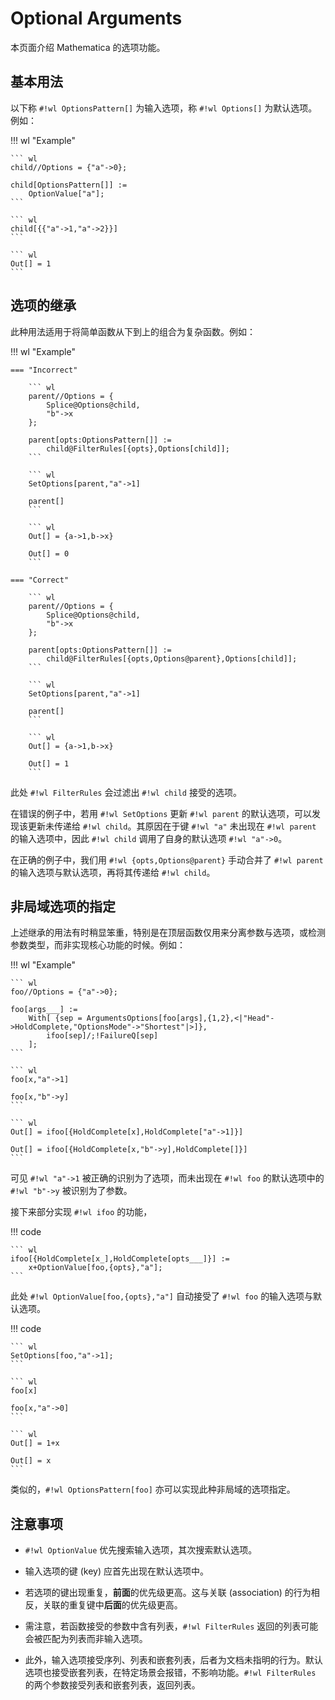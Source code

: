 # Optional Arguments

本页面介绍 Mathematica 的选项功能。

## 基本用法

以下称 `#!wl OptionsPattern[]` 为输入选项，称 `#!wl Options[]` 为默认选项。例如：

!!! wl "Example"

    ``` wl
    child//Options = {"a"->0};

    child[OptionsPattern[]] :=
        OptionValue["a"];
    ```

    ``` wl
    child[{{"a"->1,"a"->2}}]
    ```

    ``` wl
    Out[] = 1
    ```

## 选项的继承

此种用法适用于将简单函数从下到上的组合为复杂函数。例如：

!!! wl "Example"

    === "Incorrect"

        ``` wl
        parent//Options = {
            Splice@Options@child,
            "b"->x
        };

        parent[opts:OptionsPattern[]] :=
            child@FilterRules[{opts},Options[child]];
        ```

        ``` wl
        SetOptions[parent,"a"->1]

        parent[]
        ```

        ``` wl
        Out[] = {a->1,b->x}

        Out[] = 0
        ```

    === "Correct"

        ``` wl
        parent//Options = {
            Splice@Options@child,
            "b"->x
        };

        parent[opts:OptionsPattern[]] :=
            child@FilterRules[{opts,Options@parent},Options[child]];
        ```

        ``` wl
        SetOptions[parent,"a"->1]

        parent[]
        ```

        ``` wl
        Out[] = {a->1,b->x}

        Out[] = 1
        ```

此处 `#!wl FilterRules` 会过滤出 `#!wl child` 接受的选项。

在错误的例子中，若用 `#!wl SetOptions` 更新 `#!wl parent` 的默认选项，可以发现该更新未传递给 `#!wl child`。其原因在于键 `#!wl "a"` 未出现在 `#!wl parent` 的输入选项中，因此 `#!wl child` 调用了自身的默认选项 `#!wl "a"->0`。

在正确的例子中，我们用 `#!wl {opts,Options@parent}` 手动合并了 `#!wl parent` 的输入选项与默认选项，再将其传递给 `#!wl child`。

## 非局域选项的指定

上述继承的用法有时稍显笨重，特别是在顶层函数仅用来分离参数与选项，或检测参数类型，而非实现核心功能的时候。例如：

!!! wl "Example"

    ``` wl
    foo//Options = {"a"->0};

    foo[args___] :=
        With[ {sep = ArgumentsOptions[foo[args],{1,2},<|"Head"->HoldComplete,"OptionsMode"->"Shortest"|>]},
            ifoo[sep]/;!FailureQ[sep]
        ];
    ```

    ``` wl
    foo[x,"a"->1]

    foo[x,"b"->y]
    ```

    ``` wl
    Out[] = ifoo[{HoldComplete[x],HoldComplete["a"->1]}]

    Out[] = ifoo[{HoldComplete[x,"b"->y],HoldComplete[]}]
    ```

可见 `#!wl "a"->1` 被正确的识别为了选项，而未出现在 `#!wl foo` 的默认选项中的 `#!wl "b"->y` 被识别为了参数。

接下来部分实现 `#!wl ifoo` 的功能，

!!! code

    ``` wl
    ifoo[{HoldComplete[x_],HoldComplete[opts___]}] :=
        x+OptionValue[foo,{opts},"a"];
    ```

此处 `#!wl OptionValue[foo,{opts},"a"]` 自动接受了 `#!wl foo` 的输入选项与默认选项。

!!! code

    ``` wl
    SetOptions[foo,"a"->1];
    ```

    ``` wl
    foo[x]

    foo[x,"a"->0]
    ```

    ``` wl
    Out[] = 1+x

    Out[] = x
    ```

类似的，`#!wl OptionsPattern[foo]` 亦可以实现此种非局域的选项指定。

## 注意事项

* `#!wl OptionValue` 优先搜索输入选项，其次搜索默认选项。

* 输入选项的键 (key) 应首先出现在默认选项中。

* 若选项的键出现重复，**前面**的优先级更高。这与关联 (association) 的行为相反，关联的重复键中**后面**的优先级更高。

* 需注意，若函数接受的参数中含有列表，`#!wl FilterRules` 返回的列表可能会被匹配为列表而非输入选项。

* 此外，输入选项接受序列、列表和嵌套列表，后者为文档未指明的行为。默认选项也接受嵌套列表，在特定场景会报错，不影响功能。`#!wl FilterRules` 的两个参数接受列表和嵌套列表，返回列表。